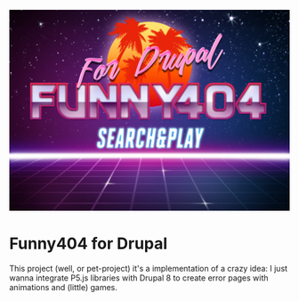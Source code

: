 ![Funny404](/images/Funny404_for_Drupal.jpg "Funny404 For Drupal")

# Funny404 for Drupal
This project (well, or pet-project) it's a implementation of a crazy idea: I just wanna integrate P5.js libraries with Drupal 8 to create error pages with animations and (little) games.

